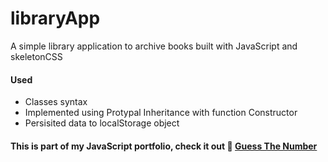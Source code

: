 # libraryApp
A simple library application to archive books built with JavaScript and skeletonCSS

#### Used
- Classes syntax
- Implemented using Protypal Inheritance with function Constructor
- Persisited data to localStorage object

#### This is part of my JavaScript portfolio, check it out 🚀 [Guess The Number](https://utsavojha.github.io/numberGuesser/)
